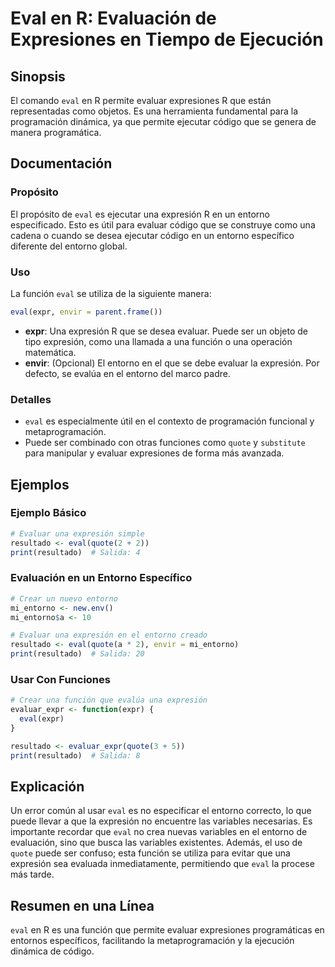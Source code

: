 <!--
Meta Description: # Eval en R: Evaluación de Expresiones en Tiempo de Ejecución ## Sinopsis El comando `eval` en R permite evaluar expresiones R que están representadas...
Meta Keywords: que, una, eval, entorno, expresión
-->

# Eval en R: Evaluación de Expresiones en Tiempo de Ejecución

## Sinopsis
El comando `eval` en R permite evaluar expresiones R que están representadas como objetos. Es una herramienta fundamental para la programación dinámica, ya que permite ejecutar código que se genera de manera programática.

## Documentación

### Propósito
El propósito de `eval` es ejecutar una expresión R en un entorno especificado. Esto es útil para evaluar código que se construye como una cadena o cuando se desea ejecutar código en un entorno específico diferente del entorno global.

### Uso
La función `eval` se utiliza de la siguiente manera:

```R
eval(expr, envir = parent.frame())
```

- **expr**: Una expresión R que se desea evaluar. Puede ser un objeto de tipo expresión, como una llamada a una función o una operación matemática.
- **envir**: (Opcional) El entorno en el que se debe evaluar la expresión. Por defecto, se evalúa en el entorno del marco padre.

### Detalles
- `eval` es especialmente útil en el contexto de programación funcional y metaprogramación.
- Puede ser combinado con otras funciones como `quote` y `substitute` para manipular y evaluar expresiones de forma más avanzada.

## Ejemplos

### Ejemplo Básico
```R
# Evaluar una expresión simple
resultado <- eval(quote(2 + 2))
print(resultado)  # Salida: 4
```

### Evaluación en un Entorno Específico
```R
# Crear un nuevo entorno
mi_entorno <- new.env()
mi_entorno$a <- 10

# Evaluar una expresión en el entorno creado
resultado <- eval(quote(a * 2), envir = mi_entorno)
print(resultado)  # Salida: 20
```

### Usar Con Funciones
```R
# Crear una función que evalúa una expresión
evaluar_expr <- function(expr) {
  eval(expr)
}

resultado <- evaluar_expr(quote(3 + 5))
print(resultado)  # Salida: 8
```

## Explicación
Un error común al usar `eval` es no especificar el entorno correcto, lo que puede llevar a que la expresión no encuentre las variables necesarias. Es importante recordar que `eval` no crea nuevas variables en el entorno de evaluación, sino que busca las variables existentes. Además, el uso de `quote` puede ser confuso; esta función se utiliza para evitar que una expresión sea evaluada inmediatamente, permitiendo que `eval` la procese más tarde.

## Resumen en una Línea
`eval` en R es una función que permite evaluar expresiones programáticas en entornos específicos, facilitando la metaprogramación y la ejecución dinámica de código.